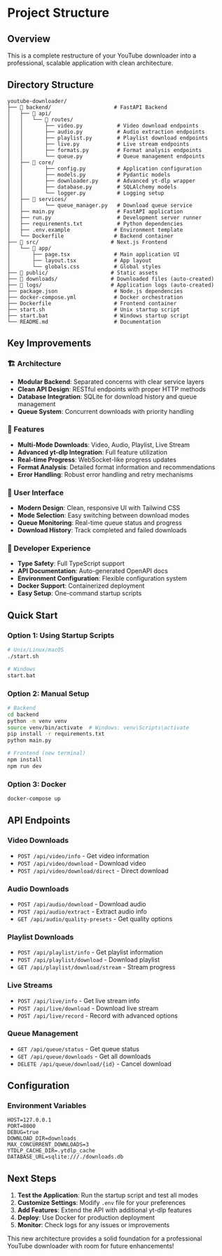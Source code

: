 # Project Structure

## Overview
This is a complete restructure of your YouTube downloader into a professional, scalable application with clean architecture.

## Directory Structure

```
youtube-downloader/
├── 📁 backend/                    # FastAPI Backend
│   ├── 📁 api/
│   │   └── 📁 routes/
│   │       ├── video.py           # Video download endpoints
│   │       ├── audio.py           # Audio extraction endpoints
│   │       ├── playlist.py        # Playlist download endpoints
│   │       ├── live.py            # Live stream endpoints
│   │       ├── formats.py         # Format analysis endpoints
│   │       └── queue.py           # Queue management endpoints
│   ├── 📁 core/
│   │       ├── config.py          # Application configuration
│   │       ├── models.py          # Pydantic models
│   │       ├── downloader.py      # Advanced yt-dlp wrapper
│   │       ├── database.py        # SQLAlchemy models
│   │       └── logger.py          # Logging setup
│   ├── 📁 services/
│   │       └── queue_manager.py   # Download queue service
│   ├── main.py                    # FastAPI application
│   ├── run.py                     # Development server runner
│   ├── requirements.txt           # Python dependencies
│   ├── .env.example              # Environment template
│   └── Dockerfile                # Backend container
├── 📁 src/                       # Next.js Frontend
│   └── 📁 app/
│       ├── page.tsx              # Main application UI
│       ├── layout.tsx            # App layout
│       └── globals.css           # Global styles
├── 📁 public/                    # Static assets
├── 📁 downloads/                 # Downloaded files (auto-created)
├── 📁 logs/                      # Application logs (auto-created)
├── package.json                  # Node.js dependencies
├── docker-compose.yml            # Docker orchestration
├── Dockerfile                    # Frontend container
├── start.sh                      # Unix startup script
├── start.bat                     # Windows startup script
└── README.md                     # Documentation
```

## Key Improvements

### 🏗️ Architecture
- **Modular Backend**: Separated concerns with clear service layers
- **Clean API Design**: RESTful endpoints with proper HTTP methods
- **Database Integration**: SQLite for download history and queue management
- **Queue System**: Concurrent downloads with priority handling

### 🎯 Features
- **Multi-Mode Downloads**: Video, Audio, Playlist, Live Stream
- **Advanced yt-dlp Integration**: Full feature utilization
- **Real-time Progress**: WebSocket-like progress updates
- **Format Analysis**: Detailed format information and recommendations
- **Error Handling**: Robust error handling and retry mechanisms

### 🎨 User Interface
- **Modern Design**: Clean, responsive UI with Tailwind CSS
- **Mode Selection**: Easy switching between download modes
- **Queue Monitoring**: Real-time queue status and progress
- **Download History**: Track completed and failed downloads

### 🔧 Developer Experience
- **Type Safety**: Full TypeScript support
- **API Documentation**: Auto-generated OpenAPI docs
- **Environment Configuration**: Flexible configuration system
- **Docker Support**: Containerized deployment
- **Easy Setup**: One-command startup scripts

## Quick Start

### Option 1: Using Startup Scripts
```bash
# Unix/Linux/macOS
./start.sh

# Windows
start.bat
```

### Option 2: Manual Setup
```bash
# Backend
cd backend
python -m venv venv
source venv/bin/activate  # Windows: venv\Scripts\activate
pip install -r requirements.txt
python main.py

# Frontend (new terminal)
npm install
npm run dev
```

### Option 3: Docker
```bash
docker-compose up
```

## API Endpoints

### Video Downloads
- `POST /api/video/info` - Get video information
- `POST /api/video/download` - Download video
- `POST /api/video/download/direct` - Direct download

### Audio Downloads
- `POST /api/audio/download` - Download audio
- `POST /api/audio/extract` - Extract audio info
- `GET /api/audio/quality-presets` - Get quality options

### Playlist Downloads
- `POST /api/playlist/info` - Get playlist information
- `POST /api/playlist/download` - Download playlist
- `GET /api/playlist/download/stream` - Stream progress

### Live Streams
- `POST /api/live/info` - Get live stream info
- `POST /api/live/download` - Download live stream
- `POST /api/live/record` - Record with advanced options

### Queue Management
- `GET /api/queue/status` - Get queue status
- `GET /api/queue/downloads` - Get all downloads
- `DELETE /api/queue/download/{id}` - Cancel download

## Configuration

### Environment Variables
```env
HOST=127.0.0.1
PORT=8000
DEBUG=true
DOWNLOAD_DIR=downloads
MAX_CONCURRENT_DOWNLOADS=3
YTDLP_CACHE_DIR=.ytdlp_cache
DATABASE_URL=sqlite:///./downloads.db
```

## Next Steps

1. **Test the Application**: Run the startup script and test all modes
2. **Customize Settings**: Modify `.env` file for your preferences
3. **Add Features**: Extend the API with additional yt-dlp features
4. **Deploy**: Use Docker for production deployment
5. **Monitor**: Check logs for any issues or improvements

This new architecture provides a solid foundation for a professional YouTube downloader with room for future enhancements!